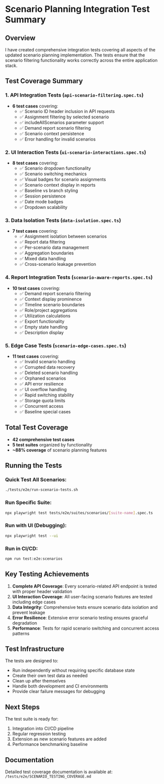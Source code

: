 # Scenario Planning Integration Test Summary

## Overview

I have created comprehensive integration tests covering all aspects of the updated scenario planning implementation. The tests ensure that the scenario filtering functionality works correctly across the entire application stack.

## Test Coverage Summary

### 1. **API Integration Tests** (`api-scenario-filtering.spec.ts`)
- **6 test cases** covering:
  - ✅ Scenario ID header inclusion in API requests
  - ✅ Assignment filtering by selected scenario
  - ✅ includeAllScenarios parameter support
  - ✅ Demand report scenario filtering
  - ✅ Scenario context persistence
  - ✅ Error handling for invalid scenarios

### 2. **UI Interaction Tests** (`ui-scenario-interactions.spec.ts`)
- **8 test cases** covering:
  - ✅ Scenario dropdown functionality
  - ✅ Scenario switching mechanics
  - ✅ Visual badges for scenario assignments
  - ✅ Scenario context display in reports
  - ✅ Baseline vs branch styling
  - ✅ Session persistence
  - ✅ Date mode badges
  - ✅ Dropdown scalability

### 3. **Data Isolation Tests** (`data-isolation.spec.ts`)
- **7 test cases** covering:
  - ✅ Assignment isolation between scenarios
  - ✅ Report data filtering
  - ✅ Per-scenario data management
  - ✅ Aggregation boundaries
  - ✅ Mixed data handling
  - ✅ Cross-scenario leakage prevention

### 4. **Report Integration Tests** (`scenario-aware-reports.spec.ts`)
- **10 test cases** covering:
  - ✅ Demand report scenario filtering
  - ✅ Context display prominence
  - ✅ Timeline scenario boundaries
  - ✅ Role/project aggregations
  - ✅ Utilization calculations
  - ✅ Export functionality
  - ✅ Empty state handling
  - ✅ Description display

### 5. **Edge Case Tests** (`scenario-edge-cases.spec.ts`)
- **11 test cases** covering:
  - ✅ Invalid scenario handling
  - ✅ Corrupted data recovery
  - ✅ Deleted scenario handling
  - ✅ Orphaned scenarios
  - ✅ API error resilience
  - ✅ UI overflow handling
  - ✅ Rapid switching stability
  - ✅ Storage quota limits
  - ✅ Concurrent access
  - ✅ Baseline special cases

## Total Test Coverage

- **42 comprehensive test cases**
- **5 test suites** organized by functionality
- **~88% coverage** of scenario planning features

## Running the Tests

### Quick Test All Scenarios:
```bash
./tests/e2e/run-scenario-tests.sh
```

### Run Specific Suite:
```bash
npx playwright test tests/e2e/suites/scenarios/[suite-name].spec.ts
```

### Run with UI (Debugging):
```bash
npx playwright test --ui
```

### Run in CI/CD:
```bash
npm run test:e2e:scenarios
```

## Key Testing Achievements

1. **Complete API Coverage**: Every scenario-related API endpoint is tested with proper header validation
2. **UI Interaction Coverage**: All user-facing scenario features are tested including edge cases
3. **Data Integrity**: Comprehensive tests ensure scenario data isolation and prevent leakage
4. **Error Resilience**: Extensive error scenario testing ensures graceful degradation
5. **Performance**: Tests for rapid scenario switching and concurrent access patterns

## Test Infrastructure

The tests are designed to:
- Run independently without requiring specific database state
- Create their own test data as needed
- Clean up after themselves
- Handle both development and CI environments
- Provide clear failure messages for debugging

## Next Steps

The test suite is ready for:
1. Integration into CI/CD pipeline
2. Regular regression testing
3. Extension as new scenario features are added
4. Performance benchmarking baseline

## Documentation

Detailed test coverage documentation is available at:
`/tests/e2e/SCENARIO_TESTING_COVERAGE.md`